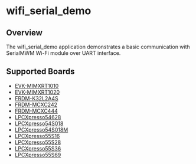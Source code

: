 # wifi_serial_demo

## Overview

The wifi_serial_demo application demonstrates a basic communication with
SerialMWM Wi-Fi module over UART interface.

## Supported Boards
- [EVK-MIMXRT1010](../../_boards/evkmimxrt1010/wifi_examples/common/wifi_examples_readme.md)
- [EVK-MIMXRT1020](../../_boards/evkmimxrt1020/wifi_examples/common/wifi_examples_readme.md)
- [FRDM-K32L2A4S](../../_boards/frdmk32l2a4s/wifi_examples/common/wifi_examples_readme.md)
- [FRDM-MCXC242](../../_boards/frdmmcxc242/wifi_examples/common/wifi_examples_readme.md)
- [FRDM-MCXC444](../../_boards/frdmmcxc444/wifi_examples/common/wifi_examples_readme.md)
- [LPCXpresso54628](../../_boards/lpcxpresso54628/wifi_examples/common/wifi_examples_readme.md)
- [LPCXpresso54S018](../../_boards/lpcxpresso54s018/wifi_examples/common/wifi_examples_readme.md)
- [LPCXpresso54S018M](../../_boards/lpcxpresso54s018m/wifi_examples/common/wifi_examples_readme.md)
- [LPCXpresso55S16](../../_boards/lpcxpresso55s16/wifi_examples/common/wifi_examples_readme.md)
- [LPCXpresso55S28](../../_boards/lpcxpresso55s28/wifi_examples/common/wifi_examples_readme.md)
- [LPCXpresso55S36](../../_boards/lpcxpresso55s36/wifi_examples/common/wifi_examples_readme.md)
- [LPCXpresso55S69](../../_boards/lpcxpresso55s69/wifi_examples/common/wifi_examples_readme.md)

